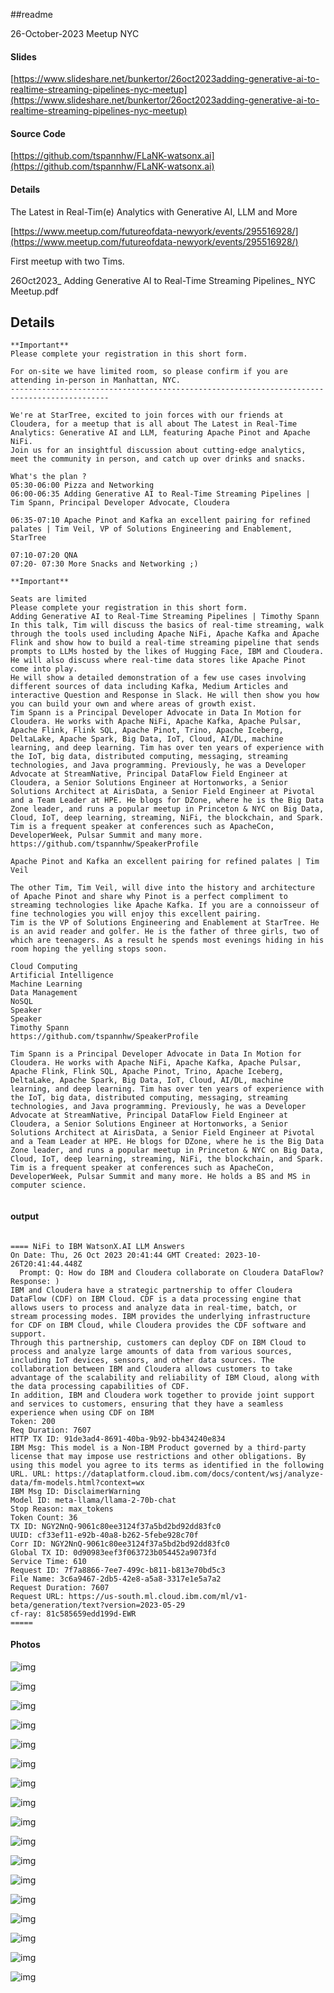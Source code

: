 ##readme

26-October-2023 Meetup NYC

#### Slides

[https://www.slideshare.net/bunkertor/26oct2023adding-generative-ai-to-realtime-streaming-pipelines-nyc-meetup](https://www.slideshare.net/bunkertor/26oct2023adding-generative-ai-to-realtime-streaming-pipelines-nyc-meetup)


#### Source Code

[https://github.com/tspannhw/FLaNK-watsonx.ai](https://github.com/tspannhw/FLaNK-watsonx.ai)

#### Details

The Latest in Real-Tim(e) Analytics with Generative AI, LLM and More

[https://www.meetup.com/futureofdata-newyork/events/295516928/](https://www.meetup.com/futureofdata-newyork/events/295516928/)

First meetup with two Tims.

26Oct2023_ Adding Generative AI to Real-Time Streaming Pipelines_ NYC Meetup.pdf

## Details

````
**Important**
Please complete your registration in this short form.

For on-site we have limited room, so please confirm if you are attending in-person in Manhattan, NYC.
--------------------------------------------------------------------------------------------

We're at StarTree, excited to join forces with our friends at Cloudera, for a meetup that is all about The Latest in Real-Time Analytics: Generative AI and LLM, featuring Apache Pinot and Apache NiFi.
Join us for an insightful discussion about cutting-edge analytics, meet the community in person, and catch up over drinks and snacks.

What's the plan ?
05:30-06:00 Pizza and Networking
06:00-06:35 Adding Generative AI to Real-Time Streaming Pipelines | Tim Spann, Principal Developer Advocate, Cloudera

06:35-07:10 Apache Pinot and Kafka an excellent pairing for refined palates | Tim Veil, VP of Solutions Engineering and Enablement, StarTree

07:10-07:20 QNA
07:20- 07:30 More Snacks and Networking ;)

**Important**

Seats are limited
Please complete your registration in this short form.
Adding Generative AI to Real-Time Streaming Pipelines | Timothy Spann
In this talk, Tim will discuss the basics of real-time streaming, walk through the tools used including Apache NiFi, Apache Kafka and Apache Flink and show how to build a real-time streaming pipeline that sends prompts to LLMs hosted by the likes of Hugging Face, IBM and Cloudera. He will also discuss where real-time data stores like Apache Pinot come into play.
He will show a detailed demonstration of a few use cases involving different sources of data including Kafka, Medium Articles and interactive Question and Response in Slack. He will then show you how you can build your own and where areas of growth exist.
Tim Spann is a Principal Developer Advocate in Data In Motion for Cloudera. He works with Apache NiFi, Apache Kafka, Apache Pulsar, Apache Flink, Flink SQL, Apache Pinot, Trino, Apache Iceberg, DeltaLake, Apache Spark, Big Data, IoT, Cloud, AI/DL, machine learning, and deep learning. Tim has over ten years of experience with the IoT, big data, distributed computing, messaging, streaming technologies, and Java programming. Previously, he was a Developer Advocate at StreamNative, Principal DataFlow Field Engineer at Cloudera, a Senior Solutions Engineer at Hortonworks, a Senior Solutions Architect at AirisData, a Senior Field Engineer at Pivotal and a Team Leader at HPE. He blogs for DZone, where he is the Big Data Zone leader, and runs a popular meetup in Princeton & NYC on Big Data, Cloud, IoT, deep learning, streaming, NiFi, the blockchain, and Spark. Tim is a frequent speaker at conferences such as ApacheCon, DeveloperWeek, Pulsar Summit and many more.
https://github.com/tspannhw/SpeakerProfile

Apache Pinot and Kafka an excellent pairing for refined palates | Tim Veil

The other Tim, Tim Veil, will dive into the history and architecture of Apache Pinot and share why Pinot is a perfect compliment to streaming technologies like Apache Kafka. If you are a connoisseur of fine technologies you will enjoy this excellent pairing.
Tim is the VP of Solutions Engineering and Enablement at StarTree. He is an avid reader and golfer. He is the father of three girls, two of which are teenagers. As a result he spends most evenings hiding in his room hoping the yelling stops soon.

Cloud Computing
Artificial Intelligence
Machine Learning
Data Management
NoSQL
Speaker
Speaker
Timothy Spann
https://github.com/tspannhw/SpeakerProfile

Tim Spann is a Principal Developer Advocate in Data In Motion for Cloudera. He works with Apache NiFi, Apache Kafka, Apache Pulsar, Apache Flink, Flink SQL, Apache Pinot, Trino, Apache Iceberg, DeltaLake, Apache Spark, Big Data, IoT, Cloud, AI/DL, machine learning, and deep learning. Tim has over ten years of experience with the IoT, big data, distributed computing, messaging, streaming technologies, and Java programming. Previously, he was a Developer Advocate at StreamNative, Principal DataFlow Field Engineer at Cloudera, a Senior Solutions Engineer at Hortonworks, a Senior Solutions Architect at AirisData, a Senior Field Engineer at Pivotal and a Team Leader at HPE. He blogs for DZone, where he is the Big Data Zone leader, and runs a popular meetup in Princeton & NYC on Big Data, Cloud, IoT, deep learning, streaming, NiFi, the blockchain, and Spark. Tim is a frequent speaker at conferences such as ApacheCon, DeveloperWeek, Pulsar Summit and many more. He holds a BS and MS in computer science.


````


#### output

````

==== NiFi to IBM WatsonX.AI LLM Answers
On Date: Thu, 26 Oct 2023 20:41:44 GMT Created: 2023-10-26T20:41:44.448Z
  Prompt: Q: How do IBM and Cloudera collaborate on Cloudera DataFlow?
Response: )
IBM and Cloudera have a strategic partnership to offer Cloudera DataFlow (CDF) on IBM Cloud. CDF is a data processing engine that allows users to process and analyze data in real-time, batch, or stream processing modes. IBM provides the underlying infrastructure for CDF on IBM Cloud, while Cloudera provides the CDF software and support.
Through this partnership, customers can deploy CDF on IBM Cloud to process and analyze large amounts of data from various sources, including IoT devices, sensors, and other data sources. The collaboration between IBM and Cloudera allows customers to take advantage of the scalability and reliability of IBM Cloud, along with the data processing capabilities of CDF.
In addition, IBM and Cloudera work together to provide joint support and services to customers, ensuring that they have a seamless experience when using CDF on IBM
Token: 200
Req Duration: 7607
HTTP TX ID: 91de3ad4-8691-40ba-9b92-bb434240e834
IBM Msg: This model is a Non-IBM Product governed by a third-party license that may impose use restrictions and other obligations. By using this model you agree to its terms as identified in the following URL. URL: https://dataplatform.cloud.ibm.com/docs/content/wsj/analyze-data/fm-models.html?context=wx
IBM Msg ID: DisclaimerWarning
Model ID: meta-llama/llama-2-70b-chat
Stop Reason: max_tokens
Token Count: 36
TX ID: NGY2NnQ-9061c80ee3124f37a5bd2bd92dd83fc0
UUID: cf33ef11-e92b-40a8-b262-5febe928c70f
Corr ID: NGY2NnQ-9061c80ee3124f37a5bd2bd92dd83fc0
Global TX ID: 0d90983eef3f063723b054452a9073fd
Service Time: 610
Request ID: 7f7a8866-7ee7-499c-b811-b813e70bd5c3
File Name: 3c6a9467-2db5-42e8-a5a8-3317e1e5a7a2
Request Duration: 7607
Request URL: https://us-south.ml.cloud.ibm.com/ml/v1-beta/generation/text?version=2023-05-29
cf-ray: 81c585659edd199d-EWR
=====

````


#### Photos

![img](https://github.com/tspannhw/meetups/blob/main/2023Oct26NYC/images/2023-10-26_15-35-54_243.jpeg?raw=true)

![img](https://github.com/tspannhw/meetups/blob/main/2023Oct26NYC/images/2023-10-26_15-51-19_963.jpeg?raw=true)

![img](https://github.com/tspannhw/meetups/blob/main/2023Oct26NYC/images/2023-10-26_15-52-07_425.jpeg?raw=true)

![img](https://github.com/tspannhw/meetups/blob/main/2023Oct26NYC/images/2023-10-26_15-52-52_607.jpeg?raw=true)

![img](https://github.com/tspannhw/meetups/blob/main/2023Oct26NYC/images/2023-10-26_15-55-03_304.jpeg?raw=true)

![img](https://github.com/tspannhw/meetups/blob/main/2023Oct26NYC/images/2023-10-26_15-58-16_675.jpeg?raw=true)

![img](https://github.com/tspannhw/meetups/blob/main/2023Oct26NYC/images/2023-10-26_16-00-35_706.jpeg?raw=true)

![img](https://github.com/tspannhw/meetups/blob/main/2023Oct26NYC/images/2023-10-26_17-00-36_110.jpeg?raw=true)

![img](https://github.com/tspannhw/meetups/blob/main/2023Oct26NYC/images/2023-10-26_17-01-35_504.jpeg?raw=true)

![img](https://github.com/tspannhw/meetups/blob/main/2023Oct26NYC/images/2023-10-26_18-37-39_778.jpeg?raw=true)

![img](https://github.com/tspannhw/meetups/blob/main/2023Oct26NYC/images/2023-10-26_18-37-42_086.jpeg?raw=true)

![img](https://github.com/tspannhw/meetups/blob/main/2023Oct26NYC/images/2023-10-26_19-25-06_483.jpeg?raw=true)

![img](https://github.com/tspannhw/meetups/blob/main/2023Oct26NYC/images/2023-10-26_19-25-15_972.jpeg?raw=true)

![img](https://github.com/tspannhw/meetups/blob/main/2023Oct26NYC/images/2023-10-26_19-31-01_081.jpeg?raw=true)

![img](https://github.com/tspannhw/meetups/blob/main/2023Oct26NYC/images/2023-10-26_19-31-03_035.jpeg?raw=true)

![img](https://github.com/tspannhw/meetups/blob/main/2023Oct26NYC/images/2023-10-26_19-31-08_089.jpeg?raw=true)

![img](https://github.com/tspannhw/meetups/blob/main/2023Oct26NYC/images/2023-10-26_19-56-54_769.jpeg?raw=true)

